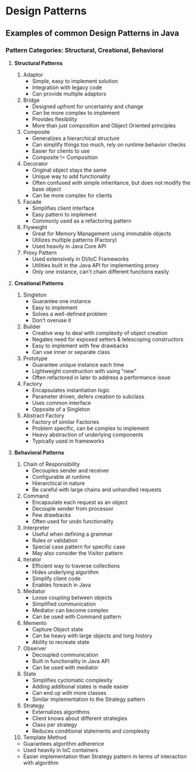 # Design Patterns   
## Examples of common Design Patterns in Java

### Pattern Categories: Structural, Creational, Behavioral
1. **Structural Patterns**
   1. Adaptor
      * Simple, easy to implement solution
      * Integration with legacy code
      * Can provide multiple adaptors
   2. Bridge
      * Designed upfront for uncertainty and change
      * Can be more complex to implement
      * Provides flexibility
      * More than just composition and Object Oriented principles 
   3. Composite
      * Generalizes a hierarchical structure
      * Can simplify things too much, rely on runtime behavior checks
      * Easier for clients to use
      * Composite != Composition
   5. Decorator
      * Original object stays the same
      * Unique way to add functionality
      * Often confused with simple inheritance, but does not modify the base object
      * Can be more complex for clients
   6. Facade
      * Simplifies client interface
      * Easy pattern to implement
      * Commonly used as a refactoring pattern
   7. Flyweight
      * Great for Memory Management using immutable objects
      * Utilizes multiple patterns (Factory)
      * Used heavily in Java Core API
   8. Proxy Pattern
      * Used extensively in DI/IoC Frameworks
      * Utilities built in the Java API for implementing proxy
      * Only one instance, can't chain different functions easily
      
2. **Creational Patterns**
   1. Singleton
      * Guarantee one instance
      * Easy to implement
      * Solves a well-defined problem
      * Don't overuse it
   2. Builder
      * Creative way to deal with complexity of object creation
      * Negates need for exposed setters & telescoping constructors
      * Easy to implement with few drawbacks
      * Can use inner or separate class
   3. Prototype
      * Guarantee unique instance each time
      * Lightweight construction with using "new"
      * Often refactored in later to address a performance issue
   4. Factory
      * Encapsulates instantiation logic
      * Parameter driven, defers creation to subclass
      * Uses common interface
      * Opposite of a Singleton
   5. Abstract Factory
      * Factory of similar Factories
      * Problem specific, can be complex to implement
      * Heavy abstraction of underlying components
      * Typically used in frameworks
3. **Behavioral Patterns**
   1. Chain of Responsibility
      * Decouples sender and receiver
      * Configurable at runtime
      * Hierarchical in nature
      * Be careful with large chains and unhandled requests
   2. Command
      * Encapsulate each request as an object
      * Decouple sender from processor
      * Few drawbacks
      * Often used for undo functionality
   3. Interpreter
      * Useful when defining a grammar
      * Rules or validation
      * Special case pattern for specific case
      * May also consider the Visitor pattern
   4. Iterator
      * Efficient way to traverse collections
      * Hides underlying algorithm
      * Simplify client code
      * Enables foreach in Java
   5. Mediator
      * Loose coupling between objects
      * Simplified communication
      * Mediator can become complex
      * Can be used with Command pattern
   6. Memento
      * Capture Object state
      * Can be heavy with large objects and long history
      * Ability to recreate state
   7. Observer 
      * Decoupled communication
      * Built in functionality in Java API
      * Can be used with mediator
   8. State
      * Simplifies cyclomatic complexity
      * Adding additional states is made easier
      * Can end up with more classes
      * Similar implementation to the Strategy pattern
   9. Strategy
      * Externalizes algorithms
      * Client knows about different strategies
      * Class per strategy
      * Reduces conditional statements and complexity
   10. Template Method
      * Guarantees algorithm adherence
      * Used heavily in IoC containers
      * Easier implementation than Strategy pattern in terms of interaction with algorithm
   
      
      